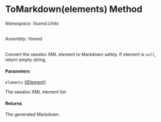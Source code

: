 <a name='M-Vsxmd-Units-SeealsoUnit-ToMarkdown-System-Collections-Generic-IEnumerable{System-Xml-Linq-XElement}-'></a>
# ToMarkdown(elements) Method

###### Namespace:  Vsxmd.Units

###### Assembly:  Vsxmd

Convert the seealso XML element to Markdown safely.
If element is `null`, return empty string.

#### Parameters

`elements`  [XElement}](https://docs.microsoft.com/dotnet/api/System.Collections.Generic.IEnumerable)  

The seealso XML element list.

#### Returns





The generated Markdown.
